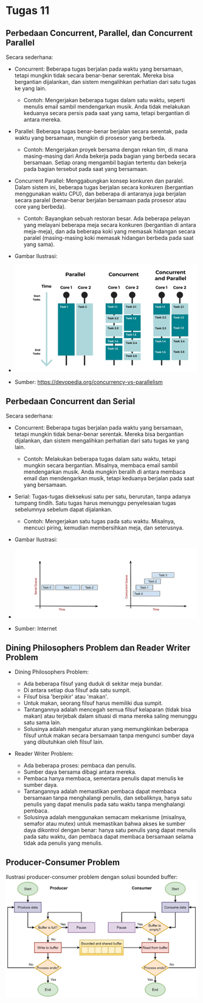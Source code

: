# Tugas 11
## Perbedaan Concurrent, Parallel, dan Concurrent Parallel
Secara sederhana:
- Concurrent: Beberapa tugas berjalan pada waktu yang bersamaan, tetapi mungkin tidak secara benar-benar serentak. Mereka bisa bergantian dijalankan, dan sistem mengalihkan perhatian dari satu tugas ke yang lain.
  - Contoh: Mengerjakan beberapa tugas dalam satu waktu, seperti menulis email sambil mendengarkan musik. Anda tidak melakukan keduanya secara persis pada saat yang sama, tetapi bergantian di antara mereka.

- Parallel: Beberapa tugas benar-benar berjalan secara serentak, pada waktu yang bersamaan, mungkin di prosesor yang berbeda.
  - Contoh: Mengerjakan proyek bersama dengan rekan tim, di mana masing-masing dari Anda bekerja pada bagian yang berbeda secara bersamaan. Setiap orang mengambil bagian tertentu dan bekerja pada bagian tersebut pada saat yang bersamaan.
 
- Concurrent Parallel: Menggabungkan konsep konkuren dan paralel. Dalam sistem ini, beberapa tugas berjalan secara konkuren (bergantian menggunakan waktu CPU), dan beberapa di antaranya juga berjalan secara paralel (benar-benar berjalan bersamaan pada prosesor atau core yang berbeda).
  - Contoh: Bayangkan sebuah restoran besar. Ada beberapa pelayan yang melayani beberapa meja secara konkuren (bergantian di antara meja-meja), dan ada beberapa koki yang memasak hidangan secara paralel (masing-masing koki memasak hidangan berbeda pada saat yang sama).
- Gambar Ilustrasi:
- ![](assets/concurrent-parallel.jpg)
- Sumber: https://devopedia.org/concurrency-vs-parallelism

## Perbedaan Concurrent dan Serial
Secara sederhana:
- Concurrent: Beberapa tugas berjalan pada waktu yang bersamaan, tetapi mungkin tidak benar-benar serentak. Mereka bisa bergantian dijalankan, dan sistem mengalihkan perhatian dari satu tugas ke yang lain.
  - Contoh: Melakukan beberapa tugas dalam satu waktu, tetapi mungkin secara bergantian. Misalnya, membaca email sambil mendengarkan musik. Anda mungkin beralih di antara membaca email dan mendengarkan musik, tetapi keduanya berjalan pada saat yang bersamaan.

- Serial: Tugas-tugas dieksekusi satu per satu, berurutan, tanpa adanya tumpang tindih. Satu tugas harus menunggu penyelesaian tugas sebelumnya sebelum dapat dijalankan.
  - Contoh: Mengerjakan satu tugas pada satu waktu. Misalnya, mencuci piring, kemudian membersihkan meja, dan seterusnya.
- Gambar Ilustrasi:
- ![](assets/concurrent-serial.jpg)
- Sumber: Internet

## Dining Philosophers Problem dan Reader Writer Problem
- Dining Philosophers Problem:
  - Ada beberapa filsuf yang duduk di sekitar meja bundar.
  - Di antara setiap dua filsuf ada satu sumpit.
  - Filsuf bisa 'berpikir' atau 'makan'.
  - Untuk makan, seorang filsuf harus memiliki dua sumpit.
  - Tantangannya adalah mencegah semua filsuf kelaparan (tidak bisa makan) atau terjebak dalam situasi di mana mereka saling menunggu satu sama lain.
  - Solusinya adalah mengatur aturan yang memungkinkan beberapa filsuf untuk makan secara bersamaan tanpa mengunci sumber daya yang dibutuhkan oleh filsuf lain.

- Reader Writer Problem:
  - Ada beberapa proses: pembaca dan penulis.
  - Sumber daya bersama dibagi antara mereka.
  - Pembaca hanya membaca, sementara penulis dapat menulis ke sumber daya.
  - Tantangannya adalah memastikan pembaca dapat membaca bersamaan tanpa menghalangi penulis, dan sebaliknya, hanya satu penulis yang dapat menulis pada satu waktu tanpa menghalangi pembaca.
  - Solusinya adalah menggunakan semacam mekanisme (misalnya, semafor atau mutex) untuk memastikan bahwa akses ke sumber daya dikontrol dengan benar: hanya satu penulis yang dapat menulis pada satu waktu, dan pembaca dapat membaca bersamaan selama tidak ada penulis yang menulis.

## Producer-Consumer Problem
Ilustrasi producer-consumer problem dengan solusi bounded buffer:
![](assets/bounded-buffer.jpg)
